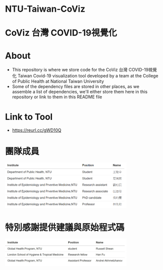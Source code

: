 # NTU-Taiwan-CoViz
# CoViz 台灣 COVID-19視覺化

# About
- This repository is where we store code for the CoViz 台灣 COVID-19視覺化 Taiwan Covid-19 visualization tool developed by a team at the College of Public Health at National Taiwan University
- Some of the dependency files are stored in other places, as we assemble a list of dependencies, we'll either store them here in this repository or link to them in this README file

# Link to Tool
- https://reurl.cc/gWD10Q 

# 團隊成員
<img src="https://github.com/Russell-Shean/NTU-Taiwan-CoViz/raw/main/image.png" width="400" height="auto" />

# 特別感謝提供建議與原始程式碼
<img src="https://github.com/Russell-Shean/NTU-Taiwan-CoViz/raw/main/thankyous2.jpg" width="400" height="auto" />

